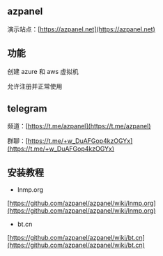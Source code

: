 ## azpanel
演示站点：[https://azpanel.net](https://azpanel.net)

## 功能
创建 azure 和 aws 虚拟机

允许注册并正常使用
## telegram
频道：[https://t.me/azpanel](https://t.me/azpanel)

群聊：[https://t.me/+w_DuAFGop4kzOGYx](https://t.me/+w_DuAFGop4kzOGYx)
## 安装教程
- lnmp.org

[https://github.com/azpanel/azpanel/wiki/lnmp.org](https://github.com/azpanel/azpanel/wiki/lnmp.org)

- bt.cn

[https://github.com/azpanel/azpanel/wiki/bt.cn](https://github.com/azpanel/azpanel/wiki/bt.cn)
